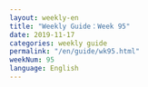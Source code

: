 ```yaml
---
layout: weekly-en
title: "Weekly Guide：Week 95"
date: 2019-11-17
categories: weekly guide
permalink: "/en/guide/wk95.html"
weekNum: 95
language: English
---
```


